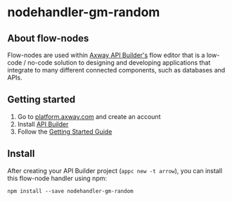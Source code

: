 # nodehandler-gm-random

## About flow-nodes

Flow-nodes are used within [Axway API Builder's](https://www.axway.com/en/datasheet/axway-api-builder) 
flow editor that is a low-code / no-code solution to designing and developing applications 
that integrate to many different connected components, such as databases and APIs.

## Getting started

1. Go to [platform.axway.com](https://platform.appcelerator.com) and create an account
1. Install [API Builder](https://docs.axway.com/bundle/API_Builder_allOS_en/page/api_builder.html)
1. Follow the [Getting Started Guide](https://docs.axway.com/bundle/API_Builder_allOS_en/page/api_builder_getting_started_guide.html)

## Install

After creating your API Builder project (`appc new -t arrow`), you can install this flow-node handler
using npm:

```
npm install --save nodehandler-gm-random
```

